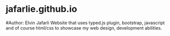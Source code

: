 # jafarlie.github.io
#Author: Elvin Jafarli
Website that uses typed.js plugin, bootstrap, javascript and of course html/css to showcase my web design, development abilities.
